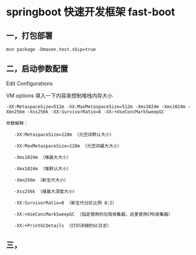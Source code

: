 # springboot 快速开发框架 fast-boot
## 一，打包部署

``mvn package -Dmaven.test.skip=true``

## 二，启动参数配置

Edit Configurations

VM options 填入一下内容来控制堆栈内存大小

````shell
-XX:MetaspaceSize=512m -XX:MaxMetaspaceSize=512m -Xms1024m -Xmx1024m -Xmn256m -Xss256k -XX:SurvivorRatio=8 -XX:+UseConcMarkSweepGC
````

````
参数解释：
   
   -XX:MetaspaceSize=128m （元空间默认大小） 

   -XX:MaxMetaspaceSize=128m （元空间最大大小） 

   -Xms1024m （堆最大大小） 

   -Xmx1024m （堆默认大小） 

   -Xmn256m （新生代大小） 

   -Xss256k （棧最大深度大小） 

   -XX:SurvivorRatio=8 （新生代分区比例 8:2） 

   -XX:+UseConcMarkSweepGC （指定使用的垃圾收集器，这里使用CMS收集器） 

   -XX:+PrintGCDetails （打印详细的GC日志）
````

## 三，